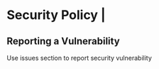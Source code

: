 # Security Policy               |

## Reporting a Vulnerability

Use issues section to report security vulnerability
